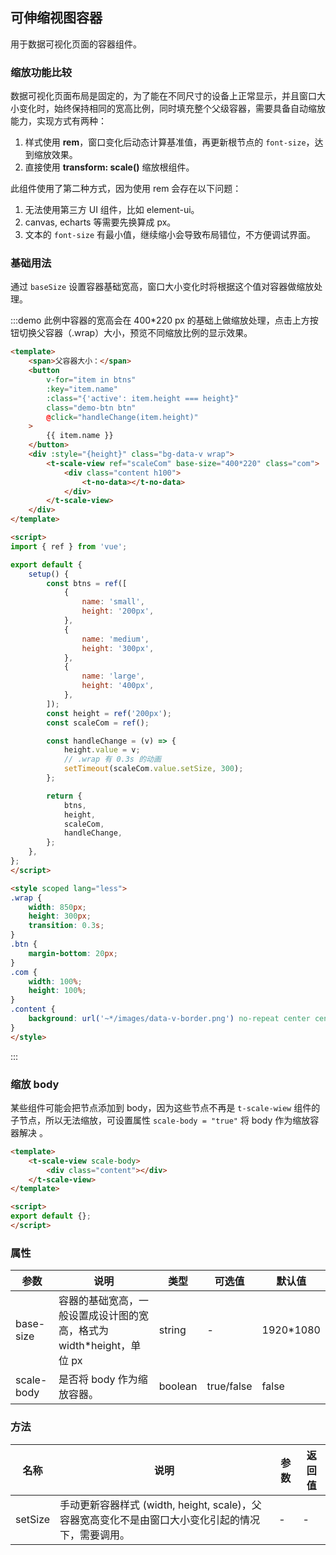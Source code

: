 ## 可伸缩视图容器

用于数据可视化页面的容器组件。

### 缩放功能比较

数据可视化页面布局是固定的，为了能在不同尺寸的设备上正常显示，并且窗口大小变化时，始终保持相同的宽高比例，同时填充整个父级容器，需要具备自动缩放能力，实现方式有两种：

1. 样式使用 **rem**，窗口变化后动态计算基准值，再更新根节点的 `font-size`，达到缩放效果。
2. 直接使用 **transform: scale()** 缩放根组件。

此组件使用了第二种方式，因为使用 rem 会存在以下问题：

1. 无法使用第三方 UI 组件，比如 element-ui。
2. canvas, echarts 等需要先换算成 px。
3. 文本的 `font-size` 有最小值，继续缩小会导致布局错位，不方便调试界面。

### 基础用法

通过 `baseSize` 设置容器基础宽高，窗口大小变化时将根据这个值对容器做缩放处理。

:::demo 此例中容器的宽高会在 400*220 px 的基础上做缩放处理，点击上方按钮切换父容器（.wrap）大小，预览不同缩放比例的显示效果。
```html
<template>
    <span>父容器大小：</span>
    <button
        v-for="item in btns"
        :key="item.name"
        :class="{'active': item.height === height}"
        class="demo-btn btn"
        @click="handleChange(item.height)"
    >
        {{ item.name }}
    </button>
    <div :style="{height}" class="bg-data-v wrap">
        <t-scale-view ref="scaleCom" base-size="400*220" class="com">
            <div class="content h100">
                <t-no-data></t-no-data>
            </div>
        </t-scale-view>
    </div>
</template>

<script>
import { ref } from 'vue';

export default {
    setup() {
        const btns = ref([
            {
                name: 'small',
                height: '200px',
            },
            {
                name: 'medium',
                height: '300px',
            },
            {
                name: 'large',
                height: '400px',
            },
        ]);
        const height = ref('200px');
        const scaleCom = ref();

        const handleChange = (v) => {
            height.value = v;
            // .wrap 有 0.3s 的动画
            setTimeout(scaleCom.value.setSize, 300);
        };

        return {
            btns,
            height,
            scaleCom,
            handleChange,
        };
    },
};
</script>

<style scoped lang="less">
.wrap {
    width: 850px;
    height: 300px;
    transition: 0.3s;
}
.btn {
    margin-bottom: 20px;
}
.com {
    width: 100%;
    height: 100%;
}
.content {
    background: url('~*/images/data-v-border.png') no-repeat center center / 90% 90%;
}
</style>
```
:::

### 缩放 body

某些组件可能会把节点添加到 body，因为这些节点不再是 `t-scale-wiew`  组件的子节点，所以无法缩放，可设置属性 `scale-body = "true"` 将 body 作为缩放容器解决 。

```html
<template>
    <t-scale-view scale-body>
        <div class="content"></div>
    </t-scale-view>
</template>

<script>
export default {};
</script>

```

### 属性

| 参数       | 说明                                                         | 类型    | 可选值     | 默认值    |
| ---------- | ------------------------------------------------------------ | ------- | ---------- | --------- |
| base-size  | 容器的基础宽高，一般设置成设计图的宽高，格式为 width*height，单位 px | string  | -          | 1920*1080 |
| scale-body | 是否将 body 作为缩放容器。                                   | boolean | true/false | false     |

### 方法

| 名称    | 说明                                                         | 参数 | 返回值 |
| ------- | ------------------------------------------------------------ | ---- | ------ |
| setSize | 手动更新容器样式 (width, height, scale)，父容器宽高变化不是由窗口大小变化引起的情况下，需要调用。 | -    | -      |

